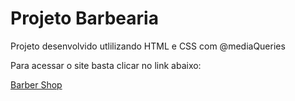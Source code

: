 <h1>Projeto Barbearia</h1>

Projeto desenvolvido utlilizando HTML e CSS com @mediaQueries

Para acessar o site basta clicar no link abaixo:

<a href="https://iranoli.github.io/projeto-barbearia/index.html">Barber Shop</a>

